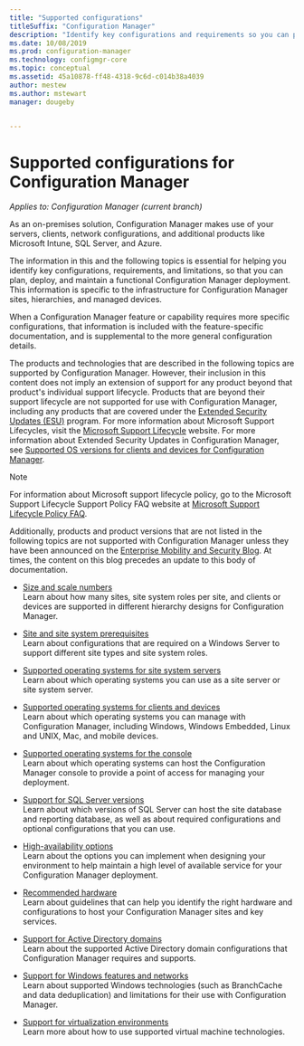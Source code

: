 ```yaml
---
title: "Supported configurations"
titleSuffix: "Configuration Manager"
description: "Identify key configurations and requirements so you can plan, deploy, and maintain a functional Configuration Manager deployment."
ms.date: 10/08/2019
ms.prod: configuration-manager
ms.technology: configmgr-core
ms.topic: conceptual
ms.assetid: 45a10878-ff48-4318-9c6d-c014b38a4039
author: mestew
ms.author: mstewart
manager: dougeby


---
```

# Supported configurations for Configuration Manager

*Applies to: Configuration Manager (current branch)*

As an on-premises solution, Configuration Manager makes use of your servers, clients, network configurations, and additional products like Microsoft Intune, SQL Server, and Azure.

The information in this and the following topics is essential for helping you identify key configurations, requirements, and limitations, so that you can plan, deploy, and maintain a functional Configuration Manager deployment.  This information is specific to the infrastructure for Configuration Manager sites, hierarchies, and managed devices.

When a Configuration Manager feature or capability requires more specific configurations, that information is included with the feature-specific documentation, and is supplemental to the more general configuration details.  

 The products and technologies that are described in the following topics are supported by Configuration Manager. However, their inclusion in this content does not imply an extension of support for any product beyond that product's individual support lifecycle. Products that are beyond their support lifecycle are not supported for use with Configuration Manager, including any products that are covered under the [Extended Security Updates (ESU)](https://support.microsoft.com/help/4497181/lifecycle-faq-extended-security-updates) program. For more information about Microsoft Support Lifecycles, visit the [Microsoft Support Lifecycle](https://go.microsoft.com/fwlink/p/?LinkId=208270) website. For more information about Extended Security Updates in Configuration Manager, see [Supported OS versions for clients and devices for Configuration Manager](/sccm/core/plan-design/configs/supported-operating-systems-for-clients-and-devices#bkmk_ESU).

> [!NOTE]  
>  For information about Microsoft support lifecycle policy, go to the Microsoft Support Lifecycle Support Policy FAQ website at [Microsoft Support Lifecycle Policy FAQ](https://go.microsoft.com/fwlink/p/?LinkId=31976).  

 Additionally, products and product versions that are not listed in the following topics are not supported with Configuration Manager unless they have been announced on the [Enterprise Mobility and Security Blog](https://blogs.technet.microsoft.com/enterprisemobility/).  At times, the content on this blog precedes an update to this body of documentation.


-  [Size and scale numbers](../../../core/plan-design/configs/size-and-scale-numbers.md)  
Learn about how many sites, site system roles per site, and clients or devices are supported in different hierarchy designs for Configuration Manager.

-  [Site and site system prerequisites](../../../core/plan-design/configs/site-and-site-system-prerequisites.md)  
Learn about configurations that are required on a Windows Server to support different site types and site system roles.

-  [Supported operating systems for site system servers](../../../core/plan-design/configs/supported-operating-systems-for-site-system-servers.md)  
Learn about which operating systems you can use as a site server or site system server.

-  [Supported operating systems for clients and devices](../../../core/plan-design/configs/supported-operating-systems-for-clients-and-devices.md)  
Learn about which operating systems you can manage with Configuration Manager, including Windows, Windows Embedded, Linux and UNIX, Mac, and mobile devices.

-  [Supported operating systems for the console](../../../core/plan-design/configs/supported-operating-systems-consoles.md)  
Learn about which operating systems can host the Configuration Manager console to provide a point of access for managing your deployment.  

-  [Support for SQL Server versions](../../../core/plan-design/configs/support-for-sql-server-versions.md)  
Learn about which versions of SQL Server can host the site database and reporting database, as well as about required configurations and optional configurations that you can use.

-  [High-availability options](../../../protect/understand/high-availability-options.md)  
Learn about the options you can implement when designing your environment to help maintain a high level of available service for your Configuration Manager deployment.

-  [Recommended hardware](../../../core/plan-design/configs/recommended-hardware.md)  
Learn about guidelines that can help you identify the right hardware and configurations to host your Configuration Manager sites and key services.

-  [Support for Active Directory domains](../../../core/plan-design/configs/support-for-active-directory-domains.md)  
Learn about the supported Active Directory domain configurations that Configuration Manager requires and supports.

-  [Support for Windows features and networks](../../../core/plan-design/configs/support-for-windows-features-and-networks.md)  
Learn about supported Windows technologies  (such as BranchCache and data deduplication) and limitations for their use with Configuration Manager.

-  [Support for virtualization environments](../../../core/plan-design/configs/support-for-virtualization-environments.md)  
Learn more about how to use supported virtual machine technologies.

